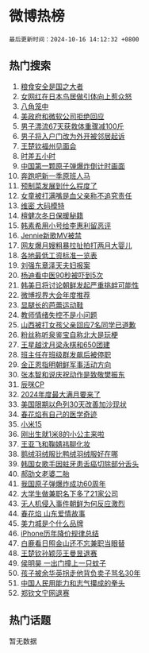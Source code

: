 # 微博热榜

`最后更新时间：2024-10-16 14:12:32 +0800`

## 热门搜索

1. [粮食安全是国之大者](https://m.weibo.cn/search?containerid=100103type%3D1%26t%3D10%26q%3D%23%E7%B2%AE%E9%A3%9F%E5%AE%89%E5%85%A8%E6%98%AF%E5%9B%BD%E4%B9%8B%E5%A4%A7%E8%80%85%23&stream_entry_id=51&isnewpage=1&extparam=seat%3D1%26pos%3D0%26dgr%3D0%26cate%3D10103%26q%3D%2523%25E7%25B2%25AE%25E9%25A3%259F%25E5%25AE%2589%25E5%2585%25A8%25E6%2598%25AF%25E5%259B%25BD%25E4%25B9%258B%25E5%25A4%25A7%25E8%2580%2585%2523%26c_type%3D51%26filter_type%3Drealtimehot%26stream_entry_id%3D51%26display_time%3D1729059151%26pre_seqid%3D172905915133693828846123)
1. [女网红在日本鸟居做引体向上惹众怒](https://m.weibo.cn/search?containerid=100103type%3D1%26t%3D10%26q%3D%23%E5%A5%B3%E7%BD%91%E7%BA%A2%E5%9C%A8%E6%97%A5%E6%9C%AC%E9%B8%9F%E5%B1%85%E5%81%9A%E5%BC%95%E4%BD%93%E5%90%91%E4%B8%8A%E6%83%B9%E4%BC%97%E6%80%92%23&stream_entry_id=31&isnewpage=1&extparam=seat%3D1%26pos%3D0%26lcate%3D5001%26filter_type%3Drealtimehot%26q%3D%2523%25E5%25A5%25B3%25E7%25BD%2591%25E7%25BA%25A2%25E5%259C%25A8%25E6%2597%25A5%25E6%259C%25AC%25E9%25B8%259F%25E5%25B1%2585%25E5%2581%259A%25E5%25BC%2595%25E4%25BD%2593%25E5%2590%2591%25E4%25B8%258A%25E6%2583%25B9%25E4%25BC%2597%25E6%2580%2592%2523%26dgr%3D0%26c_type%3D31%26cate%3D5001%26realpos%3D1%26flag%3D1%26band_rank%3D1%26stream_entry_id%3D31%26display_time%3D1729059151%26pre_seqid%3D172905915133693828846123)
1. [八角笼中](https://m.weibo.cn/search?containerid=100103type%3D1%26t%3D10%26q%3D%E5%85%AB%E8%A7%92%E7%AC%BC%E4%B8%AD&stream_entry_id=31&isnewpage=1&extparam=seat%3D1%26pos%3D1%26lcate%3D5001%26filter_type%3Drealtimehot%26q%3D%25E5%2585%25AB%25E8%25A7%2592%25E7%25AC%25BC%25E4%25B8%25AD%26dgr%3D0%26c_type%3D31%26cate%3D5001%26realpos%3D2%26flag%3D1%26band_rank%3D2%26stream_entry_id%3D31%26display_time%3D1729059151%26pre_seqid%3D172905915133693828846123)
1. [美政府和微软公司拒绝回应](https://m.weibo.cn/search?containerid=100103type%3D1%26t%3D10%26q%3D%23%E7%BE%8E%E6%94%BF%E5%BA%9C%E5%92%8C%E5%BE%AE%E8%BD%AF%E5%85%AC%E5%8F%B8%E6%8B%92%E7%BB%9D%E5%9B%9E%E5%BA%94%23&stream_entry_id=31&isnewpage=1&extparam=seat%3D1%26pos%3D2%26lcate%3D5001%26filter_type%3Drealtimehot%26q%3D%2523%25E7%25BE%258E%25E6%2594%25BF%25E5%25BA%259C%25E5%2592%258C%25E5%25BE%25AE%25E8%25BD%25AF%25E5%2585%25AC%25E5%258F%25B8%25E6%258B%2592%25E7%25BB%259D%25E5%259B%259E%25E5%25BA%2594%2523%26dgr%3D0%26c_type%3D31%26cate%3D5001%26realpos%3D3%26flag%3D0%26band_rank%3D3%26stream_entry_id%3D31%26display_time%3D1729059151%26pre_seqid%3D172905915133693828846123)
1. [男子漂流67天获救体重骤减100斤](https://m.weibo.cn/search?containerid=100103type%3D1%26t%3D10%26q%3D%23%E7%94%B7%E5%AD%90%E6%BC%82%E6%B5%8167%E5%A4%A9%E8%8E%B7%E6%95%91%E4%BD%93%E9%87%8D%E9%AA%A4%E5%87%8F100%E6%96%A4%23&stream_entry_id=31&isnewpage=1&extparam=seat%3D1%26pos%3D3%26lcate%3D5001%26filter_type%3Drealtimehot%26q%3D%2523%25E7%2594%25B7%25E5%25AD%2590%25E6%25BC%2582%25E6%25B5%258167%25E5%25A4%25A9%25E8%258E%25B7%25E6%2595%2591%25E4%25BD%2593%25E9%2587%258D%25E9%25AA%25A4%25E5%2587%258F100%25E6%2596%25A4%2523%26dgr%3D0%26c_type%3D31%26cate%3D5001%26realpos%3D4%26flag%3D1%26band_rank%3D4%26stream_entry_id%3D31%26display_time%3D1729059151%26pre_seqid%3D172905915133693828846123)
1. [男子将入户门改为外开被邻居起诉](https://m.weibo.cn/search?containerid=100103type%3D1%26t%3D10%26q%3D%23%E7%94%B7%E5%AD%90%E5%B0%86%E5%85%A5%E6%88%B7%E9%97%A8%E6%94%B9%E4%B8%BA%E5%A4%96%E5%BC%80%E8%A2%AB%E9%82%BB%E5%B1%85%E8%B5%B7%E8%AF%89%23&stream_entry_id=31&isnewpage=1&extparam=seat%3D1%26pos%3D4%26lcate%3D5001%26filter_type%3Drealtimehot%26q%3D%2523%25E7%2594%25B7%25E5%25AD%2590%25E5%25B0%2586%25E5%2585%25A5%25E6%2588%25B7%25E9%2597%25A8%25E6%2594%25B9%25E4%25B8%25BA%25E5%25A4%2596%25E5%25BC%2580%25E8%25A2%25AB%25E9%2582%25BB%25E5%25B1%2585%25E8%25B5%25B7%25E8%25AF%2589%2523%26dgr%3D0%26c_type%3D31%26cate%3D5001%26realpos%3D5%26flag%3D0%26band_rank%3D5%26stream_entry_id%3D31%26display_time%3D1729059151%26pre_seqid%3D172905915133693828846123)
1. [王楚钦福州见面会](https://m.weibo.cn/search?containerid=100103type%3D1%26t%3D10%26q%3D%23%E7%8E%8B%E6%A5%9A%E9%92%A6%E7%A6%8F%E5%B7%9E%E8%A7%81%E9%9D%A2%E4%BC%9A%23&stream_entry_id=31&isnewpage=1&extparam=seat%3D1%26pos%3D5%26lcate%3D5001%26filter_type%3Drealtimehot%26q%3D%2523%25E7%258E%258B%25E6%25A5%259A%25E9%2592%25A6%25E7%25A6%258F%25E5%25B7%259E%25E8%25A7%2581%25E9%259D%25A2%25E4%25BC%259A%2523%26dgr%3D0%26c_type%3D31%26cate%3D5001%26realpos%3D6%26flag%3D1%26band_rank%3D6%26stream_entry_id%3D31%26display_time%3D1729059151%26pre_seqid%3D172905915133693828846123)
1. [时差五小时](https://m.weibo.cn/search?containerid=100103type%3D1%26t%3D10%26q%3D%23%E6%97%B6%E5%B7%AE%E4%BA%94%E5%B0%8F%E6%97%B6%23&stream_entry_id=31&isnewpage=1&extparam=seat%3D1%26pos%3D6%26is_ad_pos%3D1%26lcate%3D5001%26filter_type%3Drealtimehot%26q%3D%2523%25E6%2597%25B6%25E5%25B7%25AE%25E4%25BA%2594%25E5%25B0%258F%25E6%2597%25B6%2523%26dgr%3D0%26cate%3D5001%26c_type%3D31%26adid%3D259288%26band_rank%3D7%26stream_entry_id%3D31%26display_time%3D1729059151%26pre_seqid%3D172905915133693828846123)
1. [中国第一颗原子弹爆炸倒计时画面](https://m.weibo.cn/search?containerid=100103type%3D1%26t%3D10%26q%3D%23%E4%B8%AD%E5%9B%BD%E7%AC%AC%E4%B8%80%E9%A2%97%E5%8E%9F%E5%AD%90%E5%BC%B9%E7%88%86%E7%82%B8%E5%80%92%E8%AE%A1%E6%97%B6%E7%94%BB%E9%9D%A2%23&stream_entry_id=31&isnewpage=1&extparam=seat%3D1%26pos%3D7%26lcate%3D5001%26filter_type%3Drealtimehot%26q%3D%2523%25E4%25B8%25AD%25E5%259B%25BD%25E7%25AC%25AC%25E4%25B8%2580%25E9%25A2%2597%25E5%258E%259F%25E5%25AD%2590%25E5%25BC%25B9%25E7%2588%2586%25E7%2582%25B8%25E5%2580%2592%25E8%25AE%25A1%25E6%2597%25B6%25E7%2594%25BB%25E9%259D%25A2%2523%26dgr%3D0%26c_type%3D31%26cate%3D5001%26realpos%3D7%26flag%3D0%26band_rank%3D7%26stream_entry_id%3D31%26display_time%3D1729059151%26pre_seqid%3D172905915133693828846123)
1. [奔跑吧新一季原班人马](https://m.weibo.cn/search?containerid=100103type%3D1%26t%3D10%26q%3D%23%E5%A5%94%E8%B7%91%E5%90%A7%E6%96%B0%E4%B8%80%E5%AD%A3%E5%8E%9F%E7%8F%AD%E4%BA%BA%E9%A9%AC%23&stream_entry_id=31&isnewpage=1&extparam=seat%3D1%26pos%3D8%26lcate%3D5001%26filter_type%3Drealtimehot%26q%3D%2523%25E5%25A5%2594%25E8%25B7%2591%25E5%2590%25A7%25E6%2596%25B0%25E4%25B8%2580%25E5%25AD%25A3%25E5%258E%259F%25E7%258F%25AD%25E4%25BA%25BA%25E9%25A9%25AC%2523%26dgr%3D0%26c_type%3D31%26cate%3D5001%26realpos%3D8%26flag%3D2%26band_rank%3D8%26stream_entry_id%3D31%26display_time%3D1729059151%26pre_seqid%3D172905915133693828846123)
1. [预制菜发展到什么程度了](https://m.weibo.cn/search?containerid=100103type%3D1%26t%3D10%26q%3D%E9%A2%84%E5%88%B6%E8%8F%9C%E5%8F%91%E5%B1%95%E5%88%B0%E4%BB%80%E4%B9%88%E7%A8%8B%E5%BA%A6%E4%BA%86&stream_entry_id=31&isnewpage=1&extparam=seat%3D1%26pos%3D9%26lcate%3D5001%26filter_type%3Drealtimehot%26q%3D%25E9%25A2%2584%25E5%2588%25B6%25E8%258F%259C%25E5%258F%2591%25E5%25B1%2595%25E5%2588%25B0%25E4%25BB%2580%25E4%25B9%2588%25E7%25A8%258B%25E5%25BA%25A6%25E4%25BA%2586%26dgr%3D0%26c_type%3D31%26cate%3D5001%26realpos%3D9%26flag%3D0%26band_rank%3D9%26stream_entry_id%3D31%26display_time%3D1729059151%26pre_seqid%3D172905915133693828846123)
1. [女童被打满嘴是血父亲称不追究责任](https://m.weibo.cn/search?containerid=100103type%3D1%26t%3D10%26q%3D%23%E5%A5%B3%E7%AB%A5%E8%A2%AB%E6%89%93%E6%BB%A1%E5%98%B4%E6%98%AF%E8%A1%80%E7%88%B6%E4%BA%B2%E7%A7%B0%E4%B8%8D%E8%BF%BD%E7%A9%B6%E8%B4%A3%E4%BB%BB%23&stream_entry_id=31&isnewpage=1&extparam=seat%3D1%26pos%3D10%26lcate%3D5001%26filter_type%3Drealtimehot%26q%3D%2523%25E5%25A5%25B3%25E7%25AB%25A5%25E8%25A2%25AB%25E6%2589%2593%25E6%25BB%25A1%25E5%2598%25B4%25E6%2598%25AF%25E8%25A1%2580%25E7%2588%25B6%25E4%25BA%25B2%25E7%25A7%25B0%25E4%25B8%258D%25E8%25BF%25BD%25E7%25A9%25B6%25E8%25B4%25A3%25E4%25BB%25BB%2523%26dgr%3D0%26c_type%3D31%26cate%3D5001%26realpos%3D10%26flag%3D1%26band_rank%3D10%26stream_entry_id%3D31%26display_time%3D1729059151%26pre_seqid%3D172905915133693828846123)
1. [维密 大码模特](https://m.weibo.cn/search?containerid=100103type%3D1%26t%3D10%26q%3D%E7%BB%B4%E5%AF%86+%E5%A4%A7%E7%A0%81%E6%A8%A1%E7%89%B9&stream_entry_id=31&isnewpage=1&extparam=seat%3D1%26pos%3D11%26lcate%3D5001%26filter_type%3Drealtimehot%26q%3D%25E7%25BB%25B4%25E5%25AF%2586%2520%25E5%25A4%25A7%25E7%25A0%2581%25E6%25A8%25A1%25E7%2589%25B9%26dgr%3D0%26c_type%3D31%26cate%3D5001%26realpos%3D11%26flag%3D2%26band_rank%3D11%26stream_entry_id%3D31%26display_time%3D1729059151%26pre_seqid%3D172905915133693828846123)
1. [檀健次冬日保暖秘籍](https://m.weibo.cn/search?containerid=100103type%3D1%26t%3D10%26q%3D%23%E6%AA%80%E5%81%A5%E6%AC%A1%E5%86%AC%E6%97%A5%E4%BF%9D%E6%9A%96%E7%A7%98%E7%B1%8D%23&stream_entry_id=31&isnewpage=1&extparam=seat%3D1%26pos%3D12%26lcate%3D5001%26filter_type%3Drealtimehot%26c_type%3D31%26q%3D%2523%25E6%25AA%2580%25E5%2581%25A5%25E6%25AC%25A1%25E5%2586%25AC%25E6%2597%25A5%25E4%25BF%259D%25E6%259A%2596%25E7%25A7%2598%25E7%25B1%258D%2523%26dgr%3D0%26realpos%3D12%26cate%3D5001%26adid%3D258832%26flag%3D0%26band_rank%3D12%26stream_entry_id%3D31%26display_time%3D1729059151%26pre_seqid%3D172905915133693828846123)
1. [韩素希用小号给李惠利留恶评](https://m.weibo.cn/search?containerid=100103type%3D1%26t%3D10%26q%3D%23%E9%9F%A9%E7%B4%A0%E5%B8%8C%E7%94%A8%E5%B0%8F%E5%8F%B7%E7%BB%99%E6%9D%8E%E6%83%A0%E5%88%A9%E7%95%99%E6%81%B6%E8%AF%84%23&stream_entry_id=31&isnewpage=1&extparam=seat%3D1%26pos%3D13%26lcate%3D5001%26filter_type%3Drealtimehot%26q%3D%2523%25E9%259F%25A9%25E7%25B4%25A0%25E5%25B8%258C%25E7%2594%25A8%25E5%25B0%258F%25E5%258F%25B7%25E7%25BB%2599%25E6%259D%258E%25E6%2583%25A0%25E5%2588%25A9%25E7%2595%2599%25E6%2581%25B6%25E8%25AF%2584%2523%26dgr%3D0%26c_type%3D31%26cate%3D5001%26realpos%3D13%26flag%3D2%26band_rank%3D13%26stream_entry_id%3D31%26display_time%3D1729059151%26pre_seqid%3D172905915133693828846123)
1. [Jennie新歌MV被禁](https://m.weibo.cn/search?containerid=100103type%3D1%26t%3D10%26q%3D%23Jennie%E6%96%B0%E6%AD%8CMV%E8%A2%AB%E7%A6%81%23&stream_entry_id=31&isnewpage=1&extparam=seat%3D1%26pos%3D14%26lcate%3D5001%26filter_type%3Drealtimehot%26q%3D%2523Jennie%25E6%2596%25B0%25E6%25AD%258CMV%25E8%25A2%25AB%25E7%25A6%2581%2523%26dgr%3D0%26c_type%3D31%26cate%3D5001%26realpos%3D14%26flag%3D1%26band_rank%3D14%26stream_entry_id%3D31%26display_time%3D1729059151%26pre_seqid%3D172905915133693828846123)
1. [网友爆月嫂粗暴拉扯拍打两月大婴儿](https://m.weibo.cn/search?containerid=100103type%3D1%26t%3D10%26q%3D%23%E7%BD%91%E5%8F%8B%E7%88%86%E6%9C%88%E5%AB%82%E7%B2%97%E6%9A%B4%E6%8B%89%E6%89%AF%E6%8B%8D%E6%89%93%E4%B8%A4%E6%9C%88%E5%A4%A7%E5%A9%B4%E5%84%BF%23&stream_entry_id=31&isnewpage=1&extparam=seat%3D1%26pos%3D15%26lcate%3D5001%26filter_type%3Drealtimehot%26q%3D%2523%25E7%25BD%2591%25E5%258F%258B%25E7%2588%2586%25E6%259C%2588%25E5%25AB%2582%25E7%25B2%2597%25E6%259A%25B4%25E6%258B%2589%25E6%2589%25AF%25E6%258B%258D%25E6%2589%2593%25E4%25B8%25A4%25E6%259C%2588%25E5%25A4%25A7%25E5%25A9%25B4%25E5%2584%25BF%2523%26dgr%3D0%26c_type%3D31%26cate%3D5001%26realpos%3D15%26flag%3D1%26band_rank%3D15%26stream_entry_id%3D31%26display_time%3D1729059151%26pre_seqid%3D172905915133693828846123)
1. [各地最低工资标准一览表](https://m.weibo.cn/search?containerid=100103type%3D1%26t%3D10%26q%3D%23%E5%90%84%E5%9C%B0%E6%9C%80%E4%BD%8E%E5%B7%A5%E8%B5%84%E6%A0%87%E5%87%86%E4%B8%80%E8%A7%88%E8%A1%A8%23&stream_entry_id=31&isnewpage=1&extparam=seat%3D1%26pos%3D16%26lcate%3D5001%26filter_type%3Drealtimehot%26q%3D%2523%25E5%2590%2584%25E5%259C%25B0%25E6%259C%2580%25E4%25BD%258E%25E5%25B7%25A5%25E8%25B5%2584%25E6%25A0%2587%25E5%2587%2586%25E4%25B8%2580%25E8%25A7%2588%25E8%25A1%25A8%2523%26dgr%3D0%26c_type%3D31%26cate%3D5001%26realpos%3D16%26flag%3D0%26band_rank%3D16%26stream_entry_id%3D31%26display_time%3D1729059151%26pre_seqid%3D172905915133693828846123)
1. [刘强东章泽天夫妇报案](https://m.weibo.cn/search?containerid=100103type%3D1%26t%3D10%26q%3D%23%E5%88%98%E5%BC%BA%E4%B8%9C%E7%AB%A0%E6%B3%BD%E5%A4%A9%E5%A4%AB%E5%A6%87%E6%8A%A5%E6%A1%88%23&stream_entry_id=31&isnewpage=1&extparam=seat%3D1%26pos%3D17%26lcate%3D5001%26filter_type%3Drealtimehot%26q%3D%2523%25E5%2588%2598%25E5%25BC%25BA%25E4%25B8%259C%25E7%25AB%25A0%25E6%25B3%25BD%25E5%25A4%25A9%25E5%25A4%25AB%25E5%25A6%2587%25E6%258A%25A5%25E6%25A1%2588%2523%26dgr%3D0%26c_type%3D31%26cate%3D5001%26realpos%3D17%26flag%3D2%26band_rank%3D17%26stream_entry_id%3D31%26display_time%3D1729059151%26pre_seqid%3D172905915133693828846123)
1. [杨迪看中医90秒被吓到5次](https://m.weibo.cn/search?containerid=100103type%3D1%26t%3D10%26q%3D%E6%9D%A8%E8%BF%AA%E7%9C%8B%E4%B8%AD%E5%8C%BB90%E7%A7%92%E8%A2%AB%E5%90%93%E5%88%B05%E6%AC%A1&stream_entry_id=31&isnewpage=1&extparam=seat%3D1%26pos%3D18%26lcate%3D5001%26filter_type%3Drealtimehot%26q%3D%25E6%259D%25A8%25E8%25BF%25AA%25E7%259C%258B%25E4%25B8%25AD%25E5%258C%25BB90%25E7%25A7%2592%25E8%25A2%25AB%25E5%2590%2593%25E5%2588%25B05%25E6%25AC%25A1%26dgr%3D0%26c_type%3D31%26cate%3D5001%26realpos%3D18%26flag%3D0%26band_rank%3D18%26stream_entry_id%3D31%26display_time%3D1729059151%26pre_seqid%3D172905915133693828846123)
1. [韩美日将讨论朝鲜发起严重挑衅可能性](https://m.weibo.cn/search?containerid=100103type%3D1%26t%3D10%26q%3D%23%E9%9F%A9%E7%BE%8E%E6%97%A5%E5%B0%86%E8%AE%A8%E8%AE%BA%E6%9C%9D%E9%B2%9C%E5%8F%91%E8%B5%B7%E4%B8%A5%E9%87%8D%E6%8C%91%E8%A1%85%E5%8F%AF%E8%83%BD%E6%80%A7%23&stream_entry_id=31&isnewpage=1&extparam=seat%3D1%26pos%3D19%26lcate%3D5001%26filter_type%3Drealtimehot%26q%3D%2523%25E9%259F%25A9%25E7%25BE%258E%25E6%2597%25A5%25E5%25B0%2586%25E8%25AE%25A8%25E8%25AE%25BA%25E6%259C%259D%25E9%25B2%259C%25E5%258F%2591%25E8%25B5%25B7%25E4%25B8%25A5%25E9%2587%258D%25E6%258C%2591%25E8%25A1%2585%25E5%258F%25AF%25E8%2583%25BD%25E6%2580%25A7%2523%26dgr%3D0%26c_type%3D31%26cate%3D5001%26realpos%3D19%26flag%3D0%26band_rank%3D19%26stream_entry_id%3D31%26display_time%3D1729059151%26pre_seqid%3D172905915133693828846123)
1. [微博视界大会年度推荐](https://m.weibo.cn/search?containerid=100103type%3D1%26t%3D10%26q%3D%E5%BE%AE%E5%8D%9A%E8%A7%86%E7%95%8C%E5%A4%A7%E4%BC%9A%E5%B9%B4%E5%BA%A6%E6%8E%A8%E8%8D%90&stream_entry_id=31&isnewpage=1&extparam=seat%3D1%26pos%3D20%26lcate%3D5001%26filter_type%3Drealtimehot%26q%3D%25E5%25BE%25AE%25E5%258D%259A%25E8%25A7%2586%25E7%2595%258C%25E5%25A4%25A7%25E4%25BC%259A%25E5%25B9%25B4%25E5%25BA%25A6%25E6%258E%25A8%25E8%258D%2590%26dgr%3D0%26c_type%3D31%26cate%3D5001%26realpos%3D20%26flag%3D1%26band_rank%3D20%26stream_entry_id%3D31%26display_time%3D1729059151%26pre_seqid%3D172905915133693828846123)
1. [显腿长的芭蕾运动鞋](https://m.weibo.cn/search?containerid=100103type%3D1%26t%3D10%26q%3D%23%E6%98%BE%E8%85%BF%E9%95%BF%E7%9A%84%E8%8A%AD%E8%95%BE%E8%BF%90%E5%8A%A8%E9%9E%8B%23&stream_entry_id=31&isnewpage=1&extparam=seat%3D1%26pos%3D21%26lcate%3D5001%26filter_type%3Drealtimehot%26c_type%3D31%26q%3D%2523%25E6%2598%25BE%25E8%2585%25BF%25E9%2595%25BF%25E7%259A%2584%25E8%258A%25AD%25E8%2595%25BE%25E8%25BF%2590%25E5%258A%25A8%25E9%259E%258B%2523%26dgr%3D0%26realpos%3D21%26cate%3D5001%26adid%3D259147%26flag%3D0%26band_rank%3D21%26stream_entry_id%3D31%26display_time%3D1729059151%26pre_seqid%3D172905915133693828846123)
1. [教师情绪失控不是小问题](https://m.weibo.cn/search?containerid=100103type%3D1%26t%3D10%26q%3D%23%E6%95%99%E5%B8%88%E6%83%85%E7%BB%AA%E5%A4%B1%E6%8E%A7%E4%B8%8D%E6%98%AF%E5%B0%8F%E9%97%AE%E9%A2%98%23&stream_entry_id=31&isnewpage=1&extparam=seat%3D1%26pos%3D22%26lcate%3D5001%26filter_type%3Drealtimehot%26q%3D%2523%25E6%2595%2599%25E5%25B8%2588%25E6%2583%2585%25E7%25BB%25AA%25E5%25A4%25B1%25E6%258E%25A7%25E4%25B8%258D%25E6%2598%25AF%25E5%25B0%258F%25E9%2597%25AE%25E9%25A2%2598%2523%26dgr%3D0%26c_type%3D31%26cate%3D5001%26realpos%3D22%26flag%3D2%26band_rank%3D22%26stream_entry_id%3D31%26display_time%3D1729059151%26pre_seqid%3D172905915133693828846123)
1. [山西被打女孩父亲回应7名同学已道歉](https://m.weibo.cn/search?containerid=100103type%3D1%26t%3D10%26q%3D%23%E5%B1%B1%E8%A5%BF%E8%A2%AB%E6%89%93%E5%A5%B3%E5%AD%A9%E7%88%B6%E4%BA%B2%E5%9B%9E%E5%BA%947%E5%90%8D%E5%90%8C%E5%AD%A6%E5%B7%B2%E9%81%93%E6%AD%89%23&stream_entry_id=31&isnewpage=1&extparam=seat%3D1%26pos%3D23%26lcate%3D5001%26filter_type%3Drealtimehot%26q%3D%2523%25E5%25B1%25B1%25E8%25A5%25BF%25E8%25A2%25AB%25E6%2589%2593%25E5%25A5%25B3%25E5%25AD%25A9%25E7%2588%25B6%25E4%25BA%25B2%25E5%259B%259E%25E5%25BA%25947%25E5%2590%258D%25E5%2590%258C%25E5%25AD%25A6%25E5%25B7%25B2%25E9%2581%2593%25E6%25AD%2589%2523%26dgr%3D0%26c_type%3D31%26cate%3D5001%26realpos%3D23%26flag%3D0%26band_rank%3D23%26stream_entry_id%3D31%26display_time%3D1729059151%26pre_seqid%3D172905915133693828846123)
1. [粉丝称听泉鉴宝自称北大是玩梗](https://m.weibo.cn/search?containerid=100103type%3D1%26t%3D10%26q%3D%23%E7%B2%89%E4%B8%9D%E7%A7%B0%E5%90%AC%E6%B3%89%E9%89%B4%E5%AE%9D%E8%87%AA%E7%A7%B0%E5%8C%97%E5%A4%A7%E6%98%AF%E7%8E%A9%E6%A2%97%23&stream_entry_id=31&isnewpage=1&extparam=seat%3D1%26pos%3D24%26lcate%3D5001%26filter_type%3Drealtimehot%26q%3D%2523%25E7%25B2%2589%25E4%25B8%259D%25E7%25A7%25B0%25E5%2590%25AC%25E6%25B3%2589%25E9%2589%25B4%25E5%25AE%259D%25E8%2587%25AA%25E7%25A7%25B0%25E5%258C%2597%25E5%25A4%25A7%25E6%2598%25AF%25E7%258E%25A9%25E6%25A2%2597%2523%26dgr%3D0%26c_type%3D31%26cate%3D5001%26realpos%3D24%26flag%3D1%26band_rank%3D24%26stream_entry_id%3D31%26display_time%3D1729059151%26pre_seqid%3D172905915133693828846123)
1. [王星越沈月梁永棋和650团建](https://m.weibo.cn/search?containerid=100103type%3D1%26t%3D10%26q%3D%E7%8E%8B%E6%98%9F%E8%B6%8A%E6%B2%88%E6%9C%88%E6%A2%81%E6%B0%B8%E6%A3%8B%E5%92%8C650%E5%9B%A2%E5%BB%BA&stream_entry_id=31&isnewpage=1&extparam=seat%3D1%26pos%3D25%26lcate%3D5001%26filter_type%3Drealtimehot%26q%3D%25E7%258E%258B%25E6%2598%259F%25E8%25B6%258A%25E6%25B2%2588%25E6%259C%2588%25E6%25A2%2581%25E6%25B0%25B8%25E6%25A3%258B%25E5%2592%258C650%25E5%259B%25A2%25E5%25BB%25BA%26dgr%3D0%26c_type%3D31%26cate%3D5001%26realpos%3D25%26flag%3D1%26band_rank%3D25%26stream_entry_id%3D31%26display_time%3D1729059151%26pre_seqid%3D172905915133693828846123)
1. [班主任在班级群发飙后被停职](https://m.weibo.cn/search?containerid=100103type%3D1%26t%3D10%26q%3D%23%E7%8F%AD%E4%B8%BB%E4%BB%BB%E5%9C%A8%E7%8F%AD%E7%BA%A7%E7%BE%A4%E5%8F%91%E9%A3%99%E5%90%8E%E8%A2%AB%E5%81%9C%E8%81%8C%23&stream_entry_id=31&isnewpage=1&extparam=seat%3D1%26pos%3D26%26lcate%3D5001%26filter_type%3Drealtimehot%26q%3D%2523%25E7%258F%25AD%25E4%25B8%25BB%25E4%25BB%25BB%25E5%259C%25A8%25E7%258F%25AD%25E7%25BA%25A7%25E7%25BE%25A4%25E5%258F%2591%25E9%25A3%2599%25E5%2590%258E%25E8%25A2%25AB%25E5%2581%259C%25E8%2581%258C%2523%26dgr%3D0%26c_type%3D31%26cate%3D5001%26realpos%3D26%26flag%3D0%26band_rank%3D26%26stream_entry_id%3D31%26display_time%3D1729059151%26pre_seqid%3D172905915133693828846123)
1. [金正恩指明朝鲜军事活动方向](https://m.weibo.cn/search?containerid=100103type%3D1%26t%3D10%26q%3D%E9%87%91%E6%AD%A3%E6%81%A9%E6%8C%87%E6%98%8E%E6%9C%9D%E9%B2%9C%E5%86%9B%E4%BA%8B%E6%B4%BB%E5%8A%A8%E6%96%B9%E5%90%91&stream_entry_id=31&isnewpage=1&extparam=seat%3D1%26pos%3D27%26lcate%3D5001%26filter_type%3Drealtimehot%26q%3D%25E9%2587%2591%25E6%25AD%25A3%25E6%2581%25A9%25E6%258C%2587%25E6%2598%258E%25E6%259C%259D%25E9%25B2%259C%25E5%2586%259B%25E4%25BA%258B%25E6%25B4%25BB%25E5%258A%25A8%25E6%2596%25B9%25E5%2590%2591%26dgr%3D0%26c_type%3D31%26cate%3D5001%26realpos%3D27%26flag%3D0%26band_rank%3D27%26stream_entry_id%3D31%26display_time%3D1729059151%26pre_seqid%3D172905915133693828846123)
1. [张本智和说庆祝动作是致敬樊振东](https://m.weibo.cn/search?containerid=100103type%3D1%26t%3D10%26q%3D%23%E5%BC%A0%E6%9C%AC%E6%99%BA%E5%92%8C%E8%AF%B4%E5%BA%86%E7%A5%9D%E5%8A%A8%E4%BD%9C%E6%98%AF%E8%87%B4%E6%95%AC%E6%A8%8A%E6%8C%AF%E4%B8%9C%23&stream_entry_id=31&isnewpage=1&extparam=seat%3D1%26pos%3D28%26lcate%3D5001%26filter_type%3Drealtimehot%26q%3D%2523%25E5%25BC%25A0%25E6%259C%25AC%25E6%2599%25BA%25E5%2592%258C%25E8%25AF%25B4%25E5%25BA%2586%25E7%25A5%259D%25E5%258A%25A8%25E4%25BD%259C%25E6%2598%25AF%25E8%2587%25B4%25E6%2595%25AC%25E6%25A8%258A%25E6%258C%25AF%25E4%25B8%259C%2523%26dgr%3D0%26c_type%3D31%26cate%3D5001%26realpos%3D28%26flag%3D0%26band_rank%3D28%26stream_entry_id%3D31%26display_time%3D1729059151%26pre_seqid%3D172905915133693828846123)
1. [辰咪CP](https://m.weibo.cn/search?containerid=100103type%3D1%26t%3D10%26q%3D%E8%BE%B0%E5%92%AACP&stream_entry_id=31&isnewpage=1&extparam=seat%3D1%26pos%3D29%26lcate%3D5001%26filter_type%3Drealtimehot%26q%3D%25E8%25BE%25B0%25E5%2592%25AACP%26dgr%3D0%26c_type%3D31%26cate%3D5001%26realpos%3D29%26flag%3D1%26band_rank%3D29%26stream_entry_id%3D31%26display_time%3D1729059151%26pre_seqid%3D172905915133693828846123)
1. [2024年度最大满月要来了](https://m.weibo.cn/search?containerid=100103type%3D1%26t%3D10%26q%3D%232024%E5%B9%B4%E5%BA%A6%E6%9C%80%E5%A4%A7%E6%BB%A1%E6%9C%88%E8%A6%81%E6%9D%A5%E4%BA%86%23&stream_entry_id=31&isnewpage=1&extparam=seat%3D1%26pos%3D30%26lcate%3D5001%26filter_type%3Drealtimehot%26q%3D%25232024%25E5%25B9%25B4%25E5%25BA%25A6%25E6%259C%2580%25E5%25A4%25A7%25E6%25BB%25A1%25E6%259C%2588%25E8%25A6%2581%25E6%259D%25A5%25E4%25BA%2586%2523%26dgr%3D0%26c_type%3D31%26cate%3D5001%26realpos%3D30%26flag%3D1%26band_rank%3D30%26stream_entry_id%3D31%26display_time%3D1729059151%26pre_seqid%3D172905915133693828846123)
1. [美国限期以色列30天改善加沙现状](https://m.weibo.cn/search?containerid=100103type%3D1%26t%3D10%26q%3D%23%E7%BE%8E%E5%9B%BD%E9%99%90%E6%9C%9F%E4%BB%A5%E8%89%B2%E5%88%9730%E5%A4%A9%E6%94%B9%E5%96%84%E5%8A%A0%E6%B2%99%E7%8E%B0%E7%8A%B6%23&stream_entry_id=31&isnewpage=1&extparam=seat%3D1%26pos%3D31%26lcate%3D5001%26filter_type%3Drealtimehot%26q%3D%2523%25E7%25BE%258E%25E5%259B%25BD%25E9%2599%2590%25E6%259C%259F%25E4%25BB%25A5%25E8%2589%25B2%25E5%2588%259730%25E5%25A4%25A9%25E6%2594%25B9%25E5%2596%2584%25E5%258A%25A0%25E6%25B2%2599%25E7%258E%25B0%25E7%258A%25B6%2523%26dgr%3D0%26c_type%3D31%26cate%3D5001%26realpos%3D31%26flag%3D0%26band_rank%3D31%26stream_entry_id%3D31%26display_time%3D1729059151%26pre_seqid%3D172905915133693828846123)
1. [春花焰有自己的医学奇迹](https://m.weibo.cn/search?containerid=100103type%3D1%26t%3D10%26q%3D%E6%98%A5%E8%8A%B1%E7%84%B0%E6%9C%89%E8%87%AA%E5%B7%B1%E7%9A%84%E5%8C%BB%E5%AD%A6%E5%A5%87%E8%BF%B9&stream_entry_id=31&isnewpage=1&extparam=seat%3D1%26pos%3D32%26lcate%3D5001%26filter_type%3Drealtimehot%26q%3D%25E6%2598%25A5%25E8%258A%25B1%25E7%2584%25B0%25E6%259C%2589%25E8%2587%25AA%25E5%25B7%25B1%25E7%259A%2584%25E5%258C%25BB%25E5%25AD%25A6%25E5%25A5%2587%25E8%25BF%25B9%26dgr%3D0%26c_type%3D31%26cate%3D5001%26realpos%3D32%26flag%3D1%26band_rank%3D32%26stream_entry_id%3D31%26display_time%3D1729059151%26pre_seqid%3D172905915133693828846123)
1. [小米15](https://m.weibo.cn/search?containerid=100103type%3D1%26t%3D10%26q%3D%E5%B0%8F%E7%B1%B315&stream_entry_id=31&isnewpage=1&extparam=seat%3D1%26pos%3D33%26lcate%3D5001%26filter_type%3Drealtimehot%26q%3D%25E5%25B0%258F%25E7%25B1%25B315%26dgr%3D0%26c_type%3D31%26cate%3D5001%26realpos%3D33%26flag%3D1%26band_rank%3D33%26stream_entry_id%3D31%26display_time%3D1729059151%26pre_seqid%3D172905915133693828846123)
1. [刚出生就1米8的小公主来啦](https://m.weibo.cn/search?containerid=100103type%3D1%26t%3D10%26q%3D%23%E5%88%9A%E5%87%BA%E7%94%9F%E5%B0%B11%E7%B1%B38%E7%9A%84%E5%B0%8F%E5%85%AC%E4%B8%BB%E6%9D%A5%E5%95%A6%23&stream_entry_id=31&isnewpage=1&extparam=seat%3D1%26pos%3D34%26lcate%3D5001%26filter_type%3Drealtimehot%26q%3D%2523%25E5%2588%259A%25E5%2587%25BA%25E7%2594%259F%25E5%25B0%25B11%25E7%25B1%25B38%25E7%259A%2584%25E5%25B0%258F%25E5%2585%25AC%25E4%25B8%25BB%25E6%259D%25A5%25E5%2595%25A6%2523%26dgr%3D0%26c_type%3D31%26cate%3D5001%26realpos%3D34%26flag%3D0%26band_rank%3D34%26stream_entry_id%3D31%26display_time%3D1729059151%26pre_seqid%3D172905915133693828846123)
1. [王亚飞和鞠婧祎聊化妆](https://m.weibo.cn/search?containerid=100103type%3D1%26t%3D10%26q%3D%23%E7%8E%8B%E4%BA%9A%E9%A3%9E%E5%92%8C%E9%9E%A0%E5%A9%A7%E7%A5%8E%E8%81%8A%E5%8C%96%E5%A6%86%23&stream_entry_id=31&isnewpage=1&extparam=seat%3D1%26pos%3D35%26lcate%3D5001%26filter_type%3Drealtimehot%26q%3D%2523%25E7%258E%258B%25E4%25BA%259A%25E9%25A3%259E%25E5%2592%258C%25E9%259E%25A0%25E5%25A9%25A7%25E7%25A5%258E%25E8%2581%258A%25E5%258C%2596%25E5%25A6%2586%2523%26dgr%3D0%26c_type%3D31%26cate%3D5001%26realpos%3D35%26flag%3D1%26band_rank%3D35%26stream_entry_id%3D31%26display_time%3D1729059151%26pre_seqid%3D172905915133693828846123)
1. [鹅绒羽绒服比鸭绒羽绒服好在哪](https://m.weibo.cn/search?containerid=100103type%3D1%26t%3D10%26q%3D%E9%B9%85%E7%BB%92%E7%BE%BD%E7%BB%92%E6%9C%8D%E6%AF%94%E9%B8%AD%E7%BB%92%E7%BE%BD%E7%BB%92%E6%9C%8D%E5%A5%BD%E5%9C%A8%E5%93%AA&stream_entry_id=31&isnewpage=1&extparam=seat%3D1%26pos%3D36%26lcate%3D5001%26filter_type%3Drealtimehot%26c_type%3D31%26q%3D%25E9%25B9%2585%25E7%25BB%2592%25E7%25BE%25BD%25E7%25BB%2592%25E6%259C%258D%25E6%25AF%2594%25E9%25B8%25AD%25E7%25BB%2592%25E7%25BE%25BD%25E7%25BB%2592%25E6%259C%258D%25E5%25A5%25BD%25E5%259C%25A8%25E5%2593%25AA%26dgr%3D0%26realpos%3D36%26cate%3D5001%26adid%3D259269%26flag%3D0%26band_rank%3D36%26stream_entry_id%3D31%26display_time%3D1729059151%26pre_seqid%3D172905915133693828846123)
1. [韩国女歌手因蛀牙患舌癌切除部分舌头](https://m.weibo.cn/search?containerid=100103type%3D1%26t%3D10%26q%3D%23%E9%9F%A9%E5%9B%BD%E5%A5%B3%E6%AD%8C%E6%89%8B%E5%9B%A0%E8%9B%80%E7%89%99%E6%82%A3%E8%88%8C%E7%99%8C%E5%88%87%E9%99%A4%E9%83%A8%E5%88%86%E8%88%8C%E5%A4%B4%23&stream_entry_id=31&isnewpage=1&extparam=seat%3D1%26pos%3D37%26lcate%3D5001%26filter_type%3Drealtimehot%26q%3D%2523%25E9%259F%25A9%25E5%259B%25BD%25E5%25A5%25B3%25E6%25AD%258C%25E6%2589%258B%25E5%259B%25A0%25E8%259B%2580%25E7%2589%2599%25E6%2582%25A3%25E8%2588%258C%25E7%2599%258C%25E5%2588%2587%25E9%2599%25A4%25E9%2583%25A8%25E5%2588%2586%25E8%2588%258C%25E5%25A4%25B4%2523%26dgr%3D0%26c_type%3D31%26cate%3D5001%26realpos%3D37%26flag%3D0%26band_rank%3D37%26stream_entry_id%3D31%26display_time%3D1729059151%26pre_seqid%3D172905915133693828846123)
1. [郝劭文老婆二胎](https://m.weibo.cn/search?containerid=100103type%3D1%26t%3D10%26q%3D%23%E9%83%9D%E5%8A%AD%E6%96%87%E8%80%81%E5%A9%86%E4%BA%8C%E8%83%8E%23&stream_entry_id=31&isnewpage=1&extparam=seat%3D1%26pos%3D38%26lcate%3D5001%26filter_type%3Drealtimehot%26q%3D%2523%25E9%2583%259D%25E5%258A%25AD%25E6%2596%2587%25E8%2580%2581%25E5%25A9%2586%25E4%25BA%258C%25E8%2583%258E%2523%26dgr%3D0%26c_type%3D31%26cate%3D5001%26realpos%3D38%26flag%3D1%26band_rank%3D38%26stream_entry_id%3D31%26display_time%3D1729059151%26pre_seqid%3D172905915133693828846123)
1. [我国原子弹爆炸成功60周年](https://m.weibo.cn/search?containerid=100103type%3D1%26t%3D10%26q%3D%23%E6%88%91%E5%9B%BD%E5%8E%9F%E5%AD%90%E5%BC%B9%E7%88%86%E7%82%B8%E6%88%90%E5%8A%9F60%E5%91%A8%E5%B9%B4%23&stream_entry_id=31&isnewpage=1&extparam=seat%3D1%26pos%3D39%26lcate%3D5001%26filter_type%3Drealtimehot%26q%3D%2523%25E6%2588%2591%25E5%259B%25BD%25E5%258E%259F%25E5%25AD%2590%25E5%25BC%25B9%25E7%2588%2586%25E7%2582%25B8%25E6%2588%2590%25E5%258A%259F60%25E5%2591%25A8%25E5%25B9%25B4%2523%26dgr%3D0%26c_type%3D31%26cate%3D5001%26realpos%3D39%26flag%3D0%26band_rank%3D39%26stream_entry_id%3D31%26display_time%3D1729059151%26pre_seqid%3D172905915133693828846123)
1. [大学生做兼职名下多了21家公司](https://m.weibo.cn/search?containerid=100103type%3D1%26t%3D10%26q%3D%23%E5%A4%A7%E5%AD%A6%E7%94%9F%E5%81%9A%E5%85%BC%E8%81%8C%E5%90%8D%E4%B8%8B%E5%A4%9A%E4%BA%8621%E5%AE%B6%E5%85%AC%E5%8F%B8%23&stream_entry_id=31&isnewpage=1&extparam=seat%3D1%26pos%3D40%26lcate%3D5001%26filter_type%3Drealtimehot%26q%3D%2523%25E5%25A4%25A7%25E5%25AD%25A6%25E7%2594%259F%25E5%2581%259A%25E5%2585%25BC%25E8%2581%258C%25E5%2590%258D%25E4%25B8%258B%25E5%25A4%259A%25E4%25BA%258621%25E5%25AE%25B6%25E5%2585%25AC%25E5%258F%25B8%2523%26dgr%3D0%26c_type%3D31%26cate%3D5001%26realpos%3D40%26flag%3D0%26band_rank%3D40%26stream_entry_id%3D31%26display_time%3D1729059151%26pre_seqid%3D172905915133693828846123)
1. [无人机侵入事件朝鲜为何反应激烈](https://m.weibo.cn/search?containerid=100103type%3D1%26t%3D10%26q%3D%23%E6%97%A0%E4%BA%BA%E6%9C%BA%E4%BE%B5%E5%85%A5%E4%BA%8B%E4%BB%B6%E6%9C%9D%E9%B2%9C%E4%B8%BA%E4%BD%95%E5%8F%8D%E5%BA%94%E6%BF%80%E7%83%88%23&stream_entry_id=31&isnewpage=1&extparam=seat%3D1%26pos%3D41%26lcate%3D5001%26filter_type%3Drealtimehot%26q%3D%2523%25E6%2597%25A0%25E4%25BA%25BA%25E6%259C%25BA%25E4%25BE%25B5%25E5%2585%25A5%25E4%25BA%258B%25E4%25BB%25B6%25E6%259C%259D%25E9%25B2%259C%25E4%25B8%25BA%25E4%25BD%2595%25E5%258F%258D%25E5%25BA%2594%25E6%25BF%2580%25E7%2583%2588%2523%26dgr%3D0%26c_type%3D31%26cate%3D5001%26realpos%3D41%26flag%3D0%26band_rank%3D41%26stream_entry_id%3D31%26display_time%3D1729059151%26pre_seqid%3D172905915133693828846123)
1. [春花焰 山东爱情故事](https://m.weibo.cn/search?containerid=100103type%3D1%26t%3D10%26q%3D%E6%98%A5%E8%8A%B1%E7%84%B0+%E5%B1%B1%E4%B8%9C%E7%88%B1%E6%83%85%E6%95%85%E4%BA%8B&stream_entry_id=31&isnewpage=1&extparam=seat%3D1%26pos%3D42%26lcate%3D5001%26filter_type%3Drealtimehot%26q%3D%25E6%2598%25A5%25E8%258A%25B1%25E7%2584%25B0%2520%25E5%25B1%25B1%25E4%25B8%259C%25E7%2588%25B1%25E6%2583%2585%25E6%2595%2585%25E4%25BA%258B%26dgr%3D0%26c_type%3D31%26cate%3D5001%26realpos%3D42%26flag%3D1%26band_rank%3D42%26stream_entry_id%3D31%26display_time%3D1729059151%26pre_seqid%3D172905915133693828846123)
1. [美力城是个什么品牌](https://m.weibo.cn/search?containerid=100103type%3D1%26t%3D10%26q%3D%E7%BE%8E%E5%8A%9B%E5%9F%8E%E6%98%AF%E4%B8%AA%E4%BB%80%E4%B9%88%E5%93%81%E7%89%8C&stream_entry_id=31&isnewpage=1&extparam=seat%3D1%26pos%3D43%26lcate%3D5001%26filter_type%3Drealtimehot%26c_type%3D31%26q%3D%25E7%25BE%258E%25E5%258A%259B%25E5%259F%258E%25E6%2598%25AF%25E4%25B8%25AA%25E4%25BB%2580%25E4%25B9%2588%25E5%2593%2581%25E7%2589%258C%26dgr%3D0%26realpos%3D43%26cate%3D5001%26adid%3D259300%26flag%3D0%26band_rank%3D43%26stream_entry_id%3D31%26display_time%3D1729059151%26pre_seqid%3D172905915133693828846123)
1. [iPhone历年降价规律总结](https://m.weibo.cn/search?containerid=100103type%3D1%26t%3D10%26q%3DiPhone%E5%8E%86%E5%B9%B4%E9%99%8D%E4%BB%B7%E8%A7%84%E5%BE%8B%E6%80%BB%E7%BB%93&stream_entry_id=31&isnewpage=1&extparam=seat%3D1%26pos%3D44%26lcate%3D5001%26filter_type%3Drealtimehot%26c_type%3D31%26q%3DiPhone%25E5%258E%2586%25E5%25B9%25B4%25E9%2599%258D%25E4%25BB%25B7%25E8%25A7%2584%25E5%25BE%258B%25E6%2580%25BB%25E7%25BB%2593%26dgr%3D0%26realpos%3D44%26cate%3D5001%26adid%3D259299%26flag%3D0%26band_rank%3D44%26stream_entry_id%3D31%26display_time%3D1729059151%26pre_seqid%3D172905915133693828846123)
1. [白鹿看日照金山还不忘兼职当眼替](https://m.weibo.cn/search?containerid=100103type%3D1%26t%3D10%26q%3D%E7%99%BD%E9%B9%BF%E7%9C%8B%E6%97%A5%E7%85%A7%E9%87%91%E5%B1%B1%E8%BF%98%E4%B8%8D%E5%BF%98%E5%85%BC%E8%81%8C%E5%BD%93%E7%9C%BC%E6%9B%BF&stream_entry_id=31&isnewpage=1&extparam=seat%3D1%26pos%3D45%26lcate%3D5001%26filter_type%3Drealtimehot%26q%3D%25E7%2599%25BD%25E9%25B9%25BF%25E7%259C%258B%25E6%2597%25A5%25E7%2585%25A7%25E9%2587%2591%25E5%25B1%25B1%25E8%25BF%2598%25E4%25B8%258D%25E5%25BF%2598%25E5%2585%25BC%25E8%2581%258C%25E5%25BD%2593%25E7%259C%25BC%25E6%259B%25BF%26dgr%3D0%26c_type%3D31%26cate%3D5001%26realpos%3D45%26flag%3D1%26band_rank%3D45%26stream_entry_id%3D31%26display_time%3D1729059151%26pre_seqid%3D172905915133693828846123)
1. [王楚钦孙颖莎王曼昱退赛](https://m.weibo.cn/search?containerid=100103type%3D1%26t%3D10%26q%3D%23%E7%8E%8B%E6%A5%9A%E9%92%A6%E5%AD%99%E9%A2%96%E8%8E%8E%E7%8E%8B%E6%9B%BC%E6%98%B1%E9%80%80%E8%B5%9B%23&stream_entry_id=31&isnewpage=1&extparam=seat%3D1%26pos%3D46%26lcate%3D5001%26filter_type%3Drealtimehot%26q%3D%2523%25E7%258E%258B%25E6%25A5%259A%25E9%2592%25A6%25E5%25AD%2599%25E9%25A2%2596%25E8%258E%258E%25E7%258E%258B%25E6%259B%25BC%25E6%2598%25B1%25E9%2580%2580%25E8%25B5%259B%2523%26dgr%3D0%26c_type%3D31%26cate%3D5001%26realpos%3D46%26flag%3D1%26band_rank%3D46%26stream_entry_id%3D31%26display_time%3D1729059151%26pre_seqid%3D172905915133693828846123)
1. [侯明昊 一出门撞上一只蚊子](https://m.weibo.cn/search?containerid=100103type%3D1%26t%3D10%26q%3D%E4%BE%AF%E6%98%8E%E6%98%8A+%E4%B8%80%E5%87%BA%E9%97%A8%E6%92%9E%E4%B8%8A%E4%B8%80%E5%8F%AA%E8%9A%8A%E5%AD%90&stream_entry_id=31&isnewpage=1&extparam=seat%3D1%26pos%3D47%26lcate%3D5001%26filter_type%3Drealtimehot%26q%3D%25E4%25BE%25AF%25E6%2598%258E%25E6%2598%258A%2520%25E4%25B8%2580%25E5%2587%25BA%25E9%2597%25A8%25E6%2592%259E%25E4%25B8%258A%25E4%25B8%2580%25E5%258F%25AA%25E8%259A%258A%25E5%25AD%2590%26dgr%3D0%26c_type%3D31%26cate%3D5001%26realpos%3D47%26flag%3D1%26band_rank%3D47%26stream_entry_id%3D31%26display_time%3D1729059151%26pre_seqid%3D172905915133693828846123)
1. [孩子被余华英拐走他背负卖子骂名30年](https://m.weibo.cn/search?containerid=100103type%3D1%26t%3D10%26q%3D%23%E5%AD%A9%E5%AD%90%E8%A2%AB%E4%BD%99%E5%8D%8E%E8%8B%B1%E6%8B%90%E8%B5%B0%E4%BB%96%E8%83%8C%E8%B4%9F%E5%8D%96%E5%AD%90%E9%AA%82%E5%90%8D30%E5%B9%B4%23&stream_entry_id=31&isnewpage=1&extparam=seat%3D1%26pos%3D48%26lcate%3D5001%26filter_type%3Drealtimehot%26q%3D%2523%25E5%25AD%25A9%25E5%25AD%2590%25E8%25A2%25AB%25E4%25BD%2599%25E5%258D%258E%25E8%258B%25B1%25E6%258B%2590%25E8%25B5%25B0%25E4%25BB%2596%25E8%2583%258C%25E8%25B4%259F%25E5%258D%2596%25E5%25AD%2590%25E9%25AA%2582%25E5%2590%258D30%25E5%25B9%25B4%2523%26dgr%3D0%26c_type%3D31%26cate%3D5001%26realpos%3D48%26flag%3D0%26band_rank%3D48%26stream_entry_id%3D31%26display_time%3D1729059151%26pre_seqid%3D172905915133693828846123)
1. [中国人民用能力和志气攥成的拳头](https://m.weibo.cn/search?containerid=100103type%3D1%26t%3D10%26q%3D%23%E4%B8%AD%E5%9B%BD%E4%BA%BA%E6%B0%91%E7%94%A8%E8%83%BD%E5%8A%9B%E5%92%8C%E5%BF%97%E6%B0%94%E6%94%A5%E6%88%90%E7%9A%84%E6%8B%B3%E5%A4%B4%23&stream_entry_id=31&isnewpage=1&extparam=seat%3D1%26pos%3D49%26lcate%3D5001%26filter_type%3Drealtimehot%26q%3D%2523%25E4%25B8%25AD%25E5%259B%25BD%25E4%25BA%25BA%25E6%25B0%2591%25E7%2594%25A8%25E8%2583%25BD%25E5%258A%259B%25E5%2592%258C%25E5%25BF%2597%25E6%25B0%2594%25E6%2594%25A5%25E6%2588%2590%25E7%259A%2584%25E6%258B%25B3%25E5%25A4%25B4%2523%26dgr%3D0%26c_type%3D31%26cate%3D5001%26realpos%3D49%26flag%3D1%26band_rank%3D49%26stream_entry_id%3D31%26display_time%3D1729059151%26pre_seqid%3D172905915133693828846123)
1. [郑钦文宁网退赛](https://m.weibo.cn/search?containerid=100103type%3D1%26t%3D10%26q%3D%23%E9%83%91%E9%92%A6%E6%96%87%E5%AE%81%E7%BD%91%E9%80%80%E8%B5%9B%23&stream_entry_id=31&isnewpage=1&extparam=seat%3D1%26pos%3D50%26lcate%3D5001%26filter_type%3Drealtimehot%26q%3D%2523%25E9%2583%2591%25E9%2592%25A6%25E6%2596%2587%25E5%25AE%2581%25E7%25BD%2591%25E9%2580%2580%25E8%25B5%259B%2523%26dgr%3D0%26c_type%3D31%26cate%3D5001%26realpos%3D50%26flag%3D0%26band_rank%3D50%26stream_entry_id%3D31%26display_time%3D1729059151%26pre_seqid%3D172905915133693828846123)

## 热门话题

暂无数据
